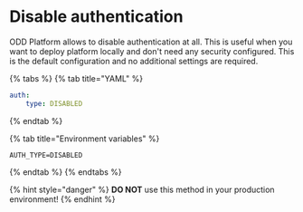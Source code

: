 # Disable authentication

ODD Platform allows to disable authentication at all. This is useful when you want to deploy platform locally and don't need any security configured. This is the default configuration and no additional settings are required.&#x20;

{% tabs %}
{% tab title="YAML" %}
```yaml
auth:
    type: DISABLED
```
{% endtab %}

{% tab title="Environment variables" %}
```
AUTH_TYPE=DISABLED
```
{% endtab %}
{% endtabs %}

{% hint style="danger" %}
**DO NOT** use this method in your production environment!
{% endhint %}
